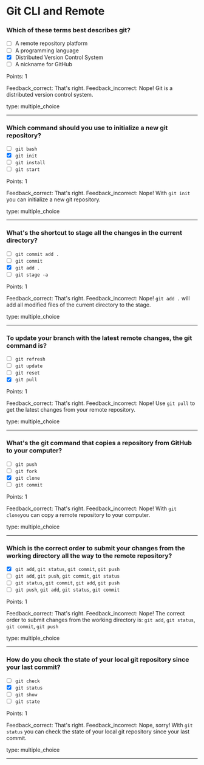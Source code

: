 # Git CLI and Remote

### Which of these terms best describes git?

* [ ] A remote repository platform
* [ ] A programming language
* [x] Distributed Version Control System
* [ ] A nickname for GitHub

Points: 1

Feedback_correct: That's right. 
Feedback_incorrect: Nope! Git is a distributed version control
system.

type: multiple_choice

---

### Which command should you use to initialize a new git repository?

* [ ] `git bash`
* [x] `git init`
* [ ] `git install`
* [ ] `git start`

Points: 1

Feedback_correct: That's right. 
Feedback_incorrect: Nope! With `git init` you can initialize a new
git repository.

type: multiple_choice

---

### What's the shortcut to stage all the changes in the current directory?

* [ ] `git commit add .`
* [ ] `git commit`
* [x] `git add .`
* [ ] `git stage -a`

Points: 1

Feedback_correct: That's right. 
Feedback_incorrect: Nope! `git add .` will add all modified files of
the current directory to the stage.

type: multiple_choice

---

### To update your branch with the latest remote changes, the git command is?

* [ ] `git refresh`
* [ ] `git update`
* [ ] `git reset`
* [x] `git pull`

Points: 1

Feedback_correct: That's right. 
Feedback_incorrect: Nope! Use `git pull` to get the latest changes
from your remote repository.

type: multiple_choice

---

### What's the git command that copies a repository from GitHub to your computer?

* [ ] `git push`
* [ ] `git fork`
* [x] `git clone`
* [ ] `git commit`

Points: 1

Feedback_correct: That's right. 
Feedback_incorrect: Nope! With `git clone`you can copy a remote
repository to your computer.

type: multiple_choice

---

### Which is the correct order to submit your changes from the working directory all the way to the remote repository?

* [x] `git add`, `git status`, `git commit`, `git push`
* [ ] `git add`, `git push`, `git commit`, `git status`
* [ ] `git status`, `git commit`, `git add`, `git push`
* [ ] `git push`, `git add`, `git status`, `git commit`

Points: 1

Feedback_correct: That's right. 
Feedback_incorrect: Nope! The correct order to submit changes from
the working directory is: `git add`, `git status`, `git commit`, `git push`

type: multiple_choice

---

### How do you check the state of your local git repository since your last commit?

* [ ] `git check`
* [x] `git status`
* [ ] `git show`
* [ ] `git state`

Points: 1

Feedback_correct: That's right. 
Feedback_incorrect: Nope, sorry! With `git status` you can check the
state of your local git repository since your last commit.

type: multiple_choice

---
